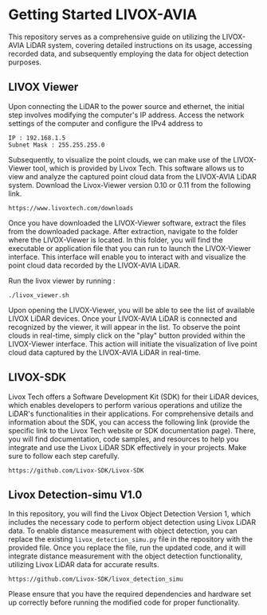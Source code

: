 # Getting Started LIVOX-AVIA
This repository serves as a comprehensive guide on utilizing the LIVOX-AVIA LiDAR system, covering detailed instructions on its usage, accessing recorded data, and subsequently employing the data for object detection purposes.

## LIVOX Viewer
Upon connecting the LiDAR to the power source and ethernet, the initial step involves modifying the computer's IP address. Access the network settings of the computer and configure the IPv4 address to

``` shell
IP : 192.168.1.5
Subnet Mask : 255.255.255.0
```
Subsequently, to visualize the point clouds, we can make use of the LIVOX-Viewer tool, which is provided by Livox Tech. This software allows us to view and analyze the captured point cloud data from the LIVOX-AVIA LiDAR system.
Download the Livox-Viewer version 0.10 or 0.11 from the following link.
```shell
https://www.livoxtech.com/downloads
```
Once you have downloaded the LIVOX-Viewer software, extract the files from the downloaded package. After extraction, navigate to the folder where the LIVOX-Viewer is located. In this folder, you will find the executable or application file that you can run to launch the LIVOX-Viewer interface. This interface will enable you to interact with and visualize the point cloud data recorded by the LIVOX-AVIA LiDAR.

Run the livox viewer by running :
```shell
./livox_viewer.sh
```
Upon opening the LIVOX-Viewer, you will be able to see the list of available LIVOX LiDAR devices. Once your LIVOX-AVIA LiDAR is connected and recognized by the viewer, it will appear in the list. To observe the point clouds in real-time, simply click on the "play" button provided within the LIVOX-Viewer interface. This action will initiate the visualization of live point cloud data captured by the LIVOX-AVIA LiDAR in real-time.

## LIVOX-SDK 

Livox Tech offers a Software Development Kit (SDK) for their LiDAR devices, which enables developers to perform various operations and utilize the LiDAR's functionalities in their applications. For comprehensive details and information about the SDK, you can access the following link (provide the specific link to the Livox Tech website or SDK documentation page). There, you will find documentation, code samples, and resources to help you integrate and use the Livox LiDAR SDK effectively in your projects. Make sure to follow each step carefully. 
```shell
https://github.com/Livox-SDK/Livox-SDK
```
## Livox Detection-simu V1.0
In this repository, you will find the Livox Object Detection Version 1, which includes the necessary code to perform object detection using Livox LiDAR data. To enable distance measurement with object detection, you can replace the existing `livox_detection_simu.py` file in the repository with the provided file. Once you replace the file, run the updated code, and it will integrate distance measurement with the object detection functionality, utilizing Livox LiDAR data for accurate results.
```shell
https://github.com/Livox-SDK/livox_detection_simu
```
Please ensure that you have the required dependencies and hardware set up correctly before running the modified code for proper functionality.
